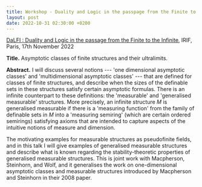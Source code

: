 ```yaml
---
title: Workshop - Duality and Logic in the passpage from the Finite to the Infinite
layout: post
date: 2022-10-31 02:30:00 +0200
---
```

[DaLFI : Duality and Logic in the passage from the Finite to the Infinite][DaLFI], IRIF, Paris, 17th November 2022

[DaLFI]: https://www.samvangool.net/dalfi.html

**Title.**
Asymptotic classes of finite structures and their ultralimits.

**Abstract.**
I will discuss several notions
--- 'one dimensional asymptotic classes' and 'multidimensional asymptotic classes' --- 
that are defined for classes of finite structures,
and describe when the sizes of the definable sets in these structures satisfy certain asymptotic formulas.
There is an infinite counterpart to these definitions:
the 'measurable' and 'generalised measurable' structures.
More precisely, an infinite structure $M$ is generalised measurable if there is a
'measuring function' from the family of definable sets in $M$ into a
'measuring semiring'
(which are certain ordered semirings)
satisfying axioms that are intended to capture aspects of the intuitive notions of measure and dimension.

The motivating examples for measurable structures as pseudofinite
fields, and in this talk 
I will give examples of generalised measurable structures and describe
what is known regarding the stability-theoretic properties of
generalised measurable structures.
This is joint work with Macpherson, Steinhorn, and Wolf, and it
generalises the work on one-dimensional asymptotic classes and measurable structures introduced by Macpherson and Steinhorn in their 2008 paper.
